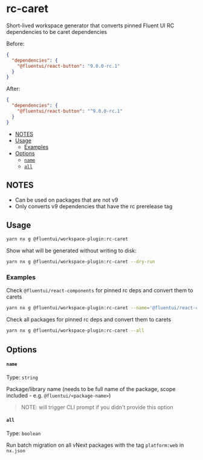 # rc-caret

Short-lived workspace generator that converts pinned Fluent UI RC dependencies to be caret dependencies

Before:

```json
{
  "dependencies": {
    "@fluentui/react-button": "9.0.0-rc.1"
  }
}
```

After:

```json
{
  "dependencies": {
    "@fluentui/react-button": "^9.0.0-rc.1"
  }
}
```

<!-- toc -->

- [NOTES](#notes)
- [Usage](#usage)
  - [Examples](#examples)
- [Options](#options)
  - [`name`](#name)
  - [`all`](#all)

<!-- tocstop -->

## NOTES

- Can be used on packages that are not v9
- Only converts v9 dependencies that have the rc prerelease tag

## Usage

```sh
yarn nx g @fluentui/workspace-plugin:rc-caret
```

Show what will be generated without writing to disk:

```sh
yarn nx g @fluentui/workspace-plugin:rc-caret --dry-run
```

### Examples

Check `@fluentui/react-components` for pinned rc deps and convert them to carets

```sh
yarn nx g @fluentui/workspace-plugin:rc-caret --name='@fluentui/react-components'
```

Check all packages for pinned rc deps and convert them to carets

```sh
yarn nx g @fluentui/workspace-plugin:rc-caret --all
```

## Options

#### `name`

Type: `string`

Package/library name (needs to be full name of the package, scope included - e.g. `@fluentui/<package-name>`)

> NOTE: will trigger CLI prompt if you didn't provide this option

#### `all`

Type: `boolean`

Run batch migration on all vNext packages with the tag `platform:web` in `nx.json`

